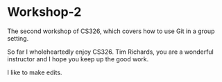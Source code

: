 # Workshop-2

The second workshop of CS326, which covers how to use Git in a group setting.

So far I wholeheartedly enjoy CS326. Tim Richards, you are a wonderful instructor
and I hope you keep up the good work.

I like to make edits.
